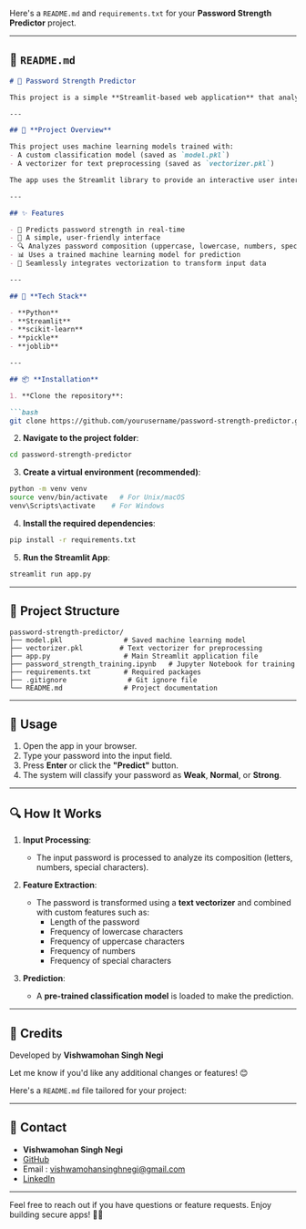 Here's a `README.md` and `requirements.txt` for your **Password Strength Predictor** project.

---

## 📜 **`README.md`**

```markdown
# 🔐 Password Strength Predictor

This project is a simple **Streamlit-based web application** that analyzes and predicts the strength of a given password. It classifies the password as **Weak**, **Normal**, or **Strong** based on its composition (uppercase, lowercase, numbers, and special characters).

---

## 📁 **Project Overview**

This project uses machine learning models trained with:
- A custom classification model (saved as `model.pkl`)
- A vectorizer for text preprocessing (saved as `vectorizer.pkl`)

The app uses the Streamlit library to provide an interactive user interface where users can input their passwords and get instant predictions about password strength.

---

## ✨ Features

- 🚀 Predicts password strength in real-time  
- 🧵 A simple, user-friendly interface  
- 🔍 Analyzes password composition (uppercase, lowercase, numbers, special characters)  
- 📊 Uses a trained machine learning model for prediction  
- 🔄 Seamlessly integrates vectorization to transform input data  

---

## 🔧 **Tech Stack**

- **Python**  
- **Streamlit**  
- **scikit-learn**  
- **pickle**
- **joblib**  

---

## 📦 **Installation**

1. **Clone the repository**:

```bash
git clone https://github.com/yourusername/password-strength-predictor.git
```

2. **Navigate to the project folder**:

```bash
cd password-strength-predictor
```

3. **Create a virtual environment (recommended)**:

```bash
python -m venv venv
source venv/bin/activate   # For Unix/macOS
venv\Scripts\activate    # For Windows
```

4. **Install the required dependencies**:

```bash
pip install -r requirements.txt
```

5. **Run the Streamlit App**:

```bash
streamlit run app.py
```

---

## 📜 **Project Structure**

```
password-strength-predictor/
├── model.pkl               # Saved machine learning model
├── vectorizer.pkl         # Text vectorizer for preprocessing
├── app.py                  # Main Streamlit application file
├── password_strength_training.ipynb   # Jupyter Notebook for training
├── requirements.txt        # Required packages
├── .gitignore               # Git ignore file
└── README.md               # Project documentation
```

---

## 📝 **Usage**

1. Open the app in your browser.
2. Type your password into the input field.
3. Press **Enter** or click the **"Predict"** button.
4. The system will classify your password as **Weak**, **Normal**, or **Strong**.

---

## 🔍 **How It Works**

1. **Input Processing**:
   - The input password is processed to analyze its composition (letters, numbers, special characters).
  
2. **Feature Extraction**:
   - The password is transformed using a **text vectorizer** and combined with custom features such as:
     - Length of the password
     - Frequency of lowercase characters
     - Frequency of uppercase characters
     - Frequency of numbers
     - Frequency of special characters

3. **Prediction**:
   - A **pre-trained classification model** is loaded to make the prediction.

---

## 🙌 **Credits**

Developed by **Vishwamohan Singh Negi**

Let me know if you'd like any additional changes or features! 😊

Here's a `README.md` file tailored for your project:

---

## 🙌 Contact

- **Vishwamohan Singh Negi**  
- [GitHub](https://github.com/vishwamohansinghnegi/password-strength-prediction)
- Email : vishwamohansinghnegi@gmail.com
- [LinkedIn](https://www.linkedin.com/in/vishwamohan-singh-negi-001b8a257/)
---

Feel free to reach out if you have questions or feature requests. Enjoy building secure apps! 🔐🚀